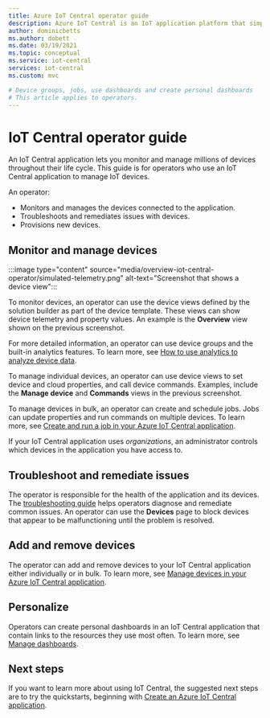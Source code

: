 ```yaml
---
title: Azure IoT Central operator guide
description: Azure IoT Central is an IoT application platform that simplifies the creation of IoT solutions. This article provides an overview of the operator role in IoT Central. 
author: dominicbetts
ms.author: dobett
ms.date: 03/19/2021
ms.topic: conceptual
ms.service: iot-central
services: iot-central
ms.custom: mvc

# Device groups, jobs, use dashboards and create personal dashboards
# This article applies to operators.
---
```


# IoT Central operator guide

An IoT Central application lets you monitor and manage millions of devices throughout their life cycle. This guide is for operators who use an IoT Central application to manage IoT devices.

An operator:

- Monitors and manages the devices connected to the application.
- Troubleshoots and remediates issues with devices.
- Provisions new devices.

## Monitor and manage devices

:::image type="content" source="media/overview-iot-central-operator/simulated-telemetry.png" alt-text="Screenshot that shows a device view":::

To monitor devices, an operator can use the device views defined by the solution builder as part of the device template. These views can show device telemetry and property values. An example is the **Overview** view shown on the previous screenshot.

For more detailed information, an operator can use device groups and the built-in analytics features. To learn more, see [How to use analytics to analyze device data](howto-create-analytics.md).

To manage individual devices, an operator can use device views to set device and cloud properties, and call device commands. Examples, include the **Manage device** and **Commands** views in the previous screenshot.

To manage devices in bulk, an operator can create and schedule jobs. Jobs can update properties and run commands on multiple devices. To learn more, see [Create and run a job in your Azure IoT Central application](howto-manage-devices-in-bulk.md).

If your IoT Central application uses *organizations*, an administrator controls which devices in the application you have access to.

## Troubleshoot and remediate issues

The operator is responsible for the health of the application and its devices. The [troubleshooting guide](troubleshoot-connection.md) helps operators diagnose and remediate common issues. An operator can use the **Devices** page to block devices that appear to be malfunctioning until the problem is resolved.

## Add and remove devices

The operator can add and remove devices to your IoT Central application either individually or in bulk. To learn more, see [Manage devices in your Azure IoT Central application](howto-manage-devices-individually.md).

## Personalize

Operators can create personal dashboards in an IoT Central application that contain links to the resources they use most often. To learn more, see [Manage dashboards](howto-manage-dashboards.md).

## Next steps

If you want to learn more about using IoT Central, the suggested next steps are to try the quickstarts, beginning with [Create an Azure IoT Central application](./quick-deploy-iot-central.md).
